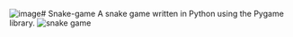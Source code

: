 ![image](https://github.com/iamvishalpoddar/Snake-game/assets/96414849/cd9bea53-606e-494c-8c31-b1d801d3eb5f)# Snake-game
A snake game written in Python using the Pygame library.
![snake game](https://github.com/iamvishalpoddar/Snake-game/assets/96414849/2f8e526b-ca53-47fb-87fc-7dccec24a575)
